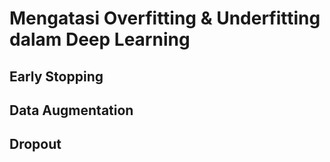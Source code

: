 # Mengatasi Overfitting & Underfitting dalam Deep Learning
## Early Stopping
## Data Augmentation
## Dropout